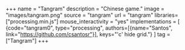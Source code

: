 +++
name = "Tangram"
description = "Chinese game."
image = "images/tangram.png"
source = "tangram"
url = "tangram"
libraries=["processing.min.js"]
mouse_interactivity = "yes"
implementations =  [
    {code="tangram0", type="processing", authors=[{name="Santos", link="https://github.com/csantosr"}], keys="'c' hide grid."}
]
tag = ["Tangram"]
+++